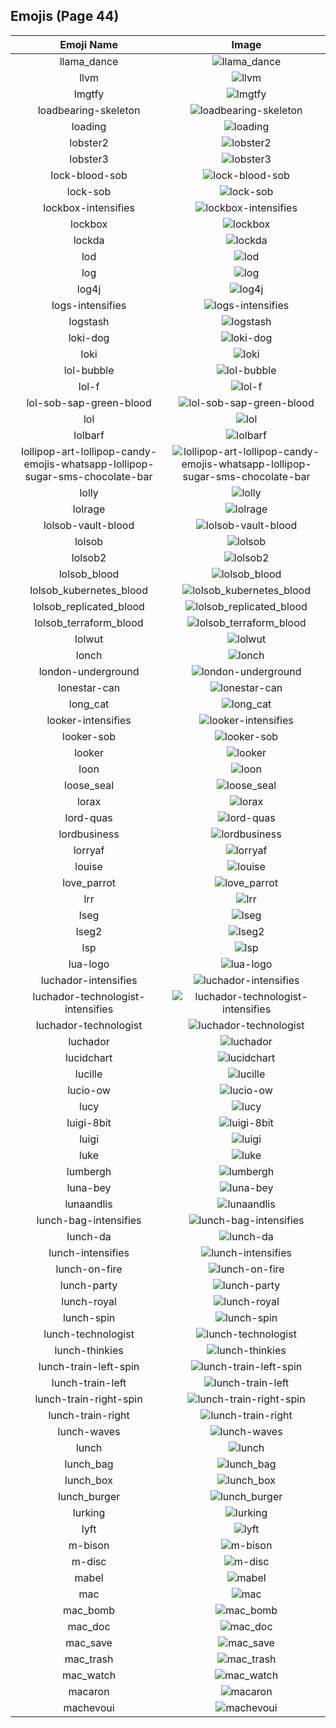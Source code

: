 
  ## Emojis (Page 44)
  |Emoji Name|Image|
  | :-: | :-: |
  |llama_dance| ![llama_dance](/emojis/hashicorp/llama_dance.gif)|
  |llvm| ![llvm](/emojis/hashicorp/llvm.png)|
  |lmgtfy| ![lmgtfy](/emojis/hashicorp/lmgtfy.gif)|
  |loadbearing-skeleton| ![loadbearing-skeleton](/emojis/hashicorp/loadbearing-skeleton.png)|
  |loading| ![loading](/emojis/hashicorp/loading.gif)|
  |lobster2| ![lobster2](/emojis/hashicorp/lobster2.png)|
  |lobster3| ![lobster3](/emojis/hashicorp/lobster3.jpg)|
  |lock-blood-sob| ![lock-blood-sob](/emojis/hashicorp/lock-blood-sob.png)|
  |lock-sob| ![lock-sob](/emojis/hashicorp/lock-sob.png)|
  |lockbox-intensifies| ![lockbox-intensifies](/emojis/hashicorp/lockbox-intensifies.gif)|
  |lockbox| ![lockbox](/emojis/hashicorp/lockbox.png)|
  |lockda| ![lockda](/emojis/hashicorp/lockda.png)|
  |lod| ![lod](/emojis/hashicorp/lod.png)|
  |log| ![log](/emojis/hashicorp/log.png)|
  |log4j| ![log4j](/emojis/hashicorp/log4j.png)|
  |logs-intensifies| ![logs-intensifies](/emojis/hashicorp/logs-intensifies.gif)|
  |logstash| ![logstash](/emojis/hashicorp/logstash.png)|
  |loki-dog| ![loki-dog](/emojis/hashicorp/loki-dog.png)|
  |loki| ![loki](/emojis/hashicorp/loki.png)|
  |lol-bubble| ![lol-bubble](/emojis/hashicorp/lol-bubble.gif)|
  |lol-f| ![lol-f](/emojis/hashicorp/lol-f.png)|
  |lol-sob-sap-green-blood| ![lol-sob-sap-green-blood](/emojis/hashicorp/lol-sob-sap-green-blood.png)|
  |lol| ![lol](/emojis/hashicorp/lol.jpg)|
  |lolbarf| ![lolbarf](/emojis/hashicorp/lolbarf.png)|
  |lollipop-art-lollipop-candy-emojis-whatsapp-lollipop-sugar-sms-chocolate-bar| ![lollipop-art-lollipop-candy-emojis-whatsapp-lollipop-sugar-sms-chocolate-bar](/emojis/hashicorp/lollipop-art-lollipop-candy-emojis-whatsapp-lollipop-sugar-sms-chocolate-bar.png)|
  |lolly| ![lolly](/emojis/hashicorp/lolly.png)|
  |lolrage| ![lolrage](/emojis/hashicorp/lolrage.jpg)|
  |lolsob-vault-blood| ![lolsob-vault-blood](/emojis/hashicorp/lolsob-vault-blood.png)|
  |lolsob| ![lolsob](/emojis/hashicorp/lolsob.png)|
  |lolsob2| ![lolsob2](/emojis/hashicorp/lolsob2.png)|
  |lolsob_blood| ![lolsob_blood](/emojis/hashicorp/lolsob_blood.png)|
  |lolsob_kubernetes_blood| ![lolsob_kubernetes_blood](/emojis/hashicorp/lolsob_kubernetes_blood.png)|
  |lolsob_replicated_blood| ![lolsob_replicated_blood](/emojis/hashicorp/lolsob_replicated_blood.png)|
  |lolsob_terraform_blood| ![lolsob_terraform_blood](/emojis/hashicorp/lolsob_terraform_blood.png)|
  |lolwut| ![lolwut](/emojis/hashicorp/lolwut.png)|
  |lonch| ![lonch](/emojis/hashicorp/lonch.png)|
  |london-underground| ![london-underground](/emojis/hashicorp/london-underground.png)|
  |lonestar-can| ![lonestar-can](/emojis/hashicorp/lonestar-can.png)|
  |long_cat| ![long_cat](/emojis/hashicorp/long_cat.png)|
  |looker-intensifies| ![looker-intensifies](/emojis/hashicorp/looker-intensifies.gif)|
  |looker-sob| ![looker-sob](/emojis/hashicorp/looker-sob.png)|
  |looker| ![looker](/emojis/hashicorp/looker.png)|
  |loon| ![loon](/emojis/hashicorp/loon.png)|
  |loose_seal| ![loose_seal](/emojis/hashicorp/loose_seal.png)|
  |lorax| ![lorax](/emojis/hashicorp/lorax.png)|
  |lord-quas| ![lord-quas](/emojis/hashicorp/lord-quas.gif)|
  |lordbusiness| ![lordbusiness](/emojis/hashicorp/lordbusiness.png)|
  |lorryaf| ![lorryaf](/emojis/hashicorp/lorryaf.png)|
  |louise| ![louise](/emojis/hashicorp/louise.jpg)|
  |love_parrot| ![love_parrot](/emojis/hashicorp/love_parrot.gif)|
  |lrr| ![lrr](/emojis/hashicorp/lrr.png)|
  |lseg| ![lseg](/emojis/hashicorp/lseg.png)|
  |lseg2| ![lseg2](/emojis/hashicorp/lseg2.png)|
  |lsp| ![lsp](/emojis/hashicorp/lsp.gif)|
  |lua-logo| ![lua-logo](/emojis/hashicorp/lua-logo.png)|
  |luchador-intensifies| ![luchador-intensifies](/emojis/hashicorp/luchador-intensifies.gif)|
  |luchador-technologist-intensifies| ![luchador-technologist-intensifies](/emojis/hashicorp/luchador-technologist-intensifies.gif)|
  |luchador-technologist| ![luchador-technologist](/emojis/hashicorp/luchador-technologist.png)|
  |luchador| ![luchador](/emojis/hashicorp/luchador.png)|
  |lucidchart| ![lucidchart](/emojis/hashicorp/lucidchart.png)|
  |lucille| ![lucille](/emojis/hashicorp/lucille.png)|
  |lucio-ow| ![lucio-ow](/emojis/hashicorp/lucio-ow.png)|
  |lucy| ![lucy](/emojis/hashicorp/lucy.jpg)|
  |luigi-8bit| ![luigi-8bit](/emojis/hashicorp/luigi-8bit.png)|
  |luigi| ![luigi](/emojis/hashicorp/luigi.png)|
  |luke| ![luke](/emojis/hashicorp/luke.png)|
  |lumbergh| ![lumbergh](/emojis/hashicorp/lumbergh.jpg)|
  |luna-bey| ![luna-bey](/emojis/hashicorp/luna-bey.jpg)|
  |lunaandlis| ![lunaandlis](/emojis/hashicorp/lunaandlis.png)|
  |lunch-bag-intensifies| ![lunch-bag-intensifies](/emojis/hashicorp/lunch-bag-intensifies.gif)|
  |lunch-da| ![lunch-da](/emojis/hashicorp/lunch-da.png)|
  |lunch-intensifies| ![lunch-intensifies](/emojis/hashicorp/lunch-intensifies.gif)|
  |lunch-on-fire| ![lunch-on-fire](/emojis/hashicorp/lunch-on-fire.gif)|
  |lunch-party| ![lunch-party](/emojis/hashicorp/lunch-party.gif)|
  |lunch-royal| ![lunch-royal](/emojis/hashicorp/lunch-royal.png)|
  |lunch-spin| ![lunch-spin](/emojis/hashicorp/lunch-spin.gif)|
  |lunch-technologist| ![lunch-technologist](/emojis/hashicorp/lunch-technologist.png)|
  |lunch-thinkies| ![lunch-thinkies](/emojis/hashicorp/lunch-thinkies.png)|
  |lunch-train-left-spin| ![lunch-train-left-spin](/emojis/hashicorp/lunch-train-left-spin.gif)|
  |lunch-train-left| ![lunch-train-left](/emojis/hashicorp/lunch-train-left.png)|
  |lunch-train-right-spin| ![lunch-train-right-spin](/emojis/hashicorp/lunch-train-right-spin.gif)|
  |lunch-train-right| ![lunch-train-right](/emojis/hashicorp/lunch-train-right.png)|
  |lunch-waves| ![lunch-waves](/emojis/hashicorp/lunch-waves.gif)|
  |lunch| ![lunch](/emojis/hashicorp/lunch.png)|
  |lunch_bag| ![lunch_bag](/emojis/hashicorp/lunch_bag.png)|
  |lunch_box| ![lunch_box](/emojis/hashicorp/lunch_box.gif)|
  |lunch_burger| ![lunch_burger](/emojis/hashicorp/lunch_burger.gif)|
  |lurking| ![lurking](/emojis/hashicorp/lurking.png)|
  |lyft| ![lyft](/emojis/hashicorp/lyft.png)|
  |m-bison| ![m-bison](/emojis/hashicorp/m-bison.png)|
  |m-disc| ![m-disc](/emojis/hashicorp/m-disc.png)|
  |mabel| ![mabel](/emojis/hashicorp/mabel.png)|
  |mac| ![mac](/emojis/hashicorp/mac.png)|
  |mac_bomb| ![mac_bomb](/emojis/hashicorp/mac_bomb.png)|
  |mac_doc| ![mac_doc](/emojis/hashicorp/mac_doc.png)|
  |mac_save| ![mac_save](/emojis/hashicorp/mac_save.png)|
  |mac_trash| ![mac_trash](/emojis/hashicorp/mac_trash.png)|
  |mac_watch| ![mac_watch](/emojis/hashicorp/mac_watch.png)|
  |macaron| ![macaron](/emojis/hashicorp/macaron.jpg)|
  |machevoui| ![machevoui](/emojis/hashicorp/machevoui.png)|
  